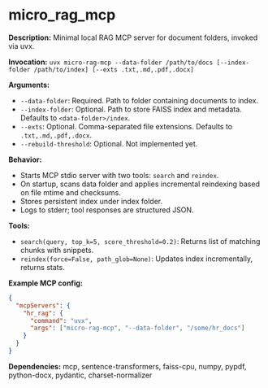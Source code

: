# micro_rag_mcp

**Description:** Minimal local RAG MCP server for document folders, invoked via uvx.

**Invocation:** `uvx micro-rag-mcp --data-folder /path/to/docs [--index-folder /path/to/index] [--exts .txt,.md,.pdf,.docx]`

**Arguments:**
- `--data-folder`: Required. Path to folder containing documents to index.
- `--index-folder`: Optional. Path to store FAISS index and metadata. Defaults to `<data-folder>/index`.
- `--exts`: Optional. Comma-separated file extensions. Defaults to `.txt,.md,.pdf,.docx`.
- `--rebuild-threshold`: Optional. Not implemented yet.

**Behavior:**
- Starts MCP stdio server with two tools: `search` and `reindex`.
- On startup, scans data folder and applies incremental reindexing based on file mtime and checksums.
- Stores persistent index under index folder.
- Logs to stderr; tool responses are structured JSON.

**Tools:**
- `search(query, top_k=5, score_threshold=0.2)`: Returns list of matching chunks with snippets.
- `reindex(force=False, path_glob=None)`: Updates index incrementally, returns stats.

**Example MCP config:**
```json
{
  "mcpServers": {
    "hr_rag": {
      "command": "uvx",
      "args": ["micro-rag-mcp", "--data-folder", "/some/hr_docs"]
    }
  }
}
```

**Dependencies:** mcp, sentence-transformers, faiss-cpu, numpy, pypdf, python-docx, pydantic, charset-normalizer